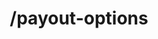 ---
title: /payout-options
position_number: 1
type: post
description: Retreive all the payout options allowed for country, currency and amounts limits.

content_markdown: |-
  #### Direct API payout options endpoint

  {: .info }
  https://api.{env}.kibramoa.net/payout-options

  This endpoint returns all payout options based on a country. It's a POST request with a json body specifing country, currency and amount for the payout.  
  You can review the request and responses from kibramoa API on the right side.

  {: .info }
  **Note**: The `Content-Type` header should be set to `application/json` along with the merchant API key

  Request parameters:

  | Field   | Type   | Description                        |
  | ------- | ------ | ---------------------------------- |
  | *country | string(2) | Country code ISO alpha 2. |
  | *currency | string(3) | Currency code ISO alpha 3. |
  | *amount | decimal | Decimal amount. For fiat must be 2 digits length. |

  Success response have the following schema:

  | Field   | Type   | Description                        |
  | ------- | ------ | ---------------------------------- |
  | currencies | array | Array of strings indicating the currencies allowed. | 
  | arrivalCurrency | string | Currency of used by the destination account. | 
  | name | string | Name of the payout option. | 
  | logo | string | Payment option logo url. | 
  | formInputs | array | Array that represent a set of input fields to be filled by end-user. Refer [Test Data](#payoutsPayoutFormData) section for futher details. | 

right_code_blocks:
  - code_block: |1-    
     {
        "country": "BR",
        "currency": "BRL",
        "amount": 1500
     }
    title: Request
    language: json
  - code_block: |2-
      [
        {
        "name": "Bank Transfer",
        "logo": null,
        "currencies": [
            "USD",
            "EUR",
            "GBP",
            "BRL"
        ],
        "arrivalCurrency": "BRL",
        .....
        },
        {
        "name": "PIX",
        "logo": "https://kibramoa-sandbox...pix-1661669301772-400px.png",
        "currencies": [
            "USD",
            "EUR",
            "GBP",
            "BRL"
        ],
        "arrivalCurrency": "BRL",
        "formInputs": [
            {
                "label": "Beneficiary's name",
                "name": "name",
                "type": "string",
                "values": [],
                "required": true,
                "validations": {
                    "minLength": 5,
                    "maxLength": 100
                }
            },
            {
                "label": "Beneficiary's phone",
                "name": "phone",
                "type": "string",
                "values": [],
                "required": false,
                "validations": null
            },
        ],
        .....
        }
      ]
    title: Response
    language: json
  - code_block: |3-    
         {
            "statusCode": 400,
            "message": [
              "Country must be 2 alpha character ISO country code."
            ]
          }
    title: Error 400
    language: json
   
---